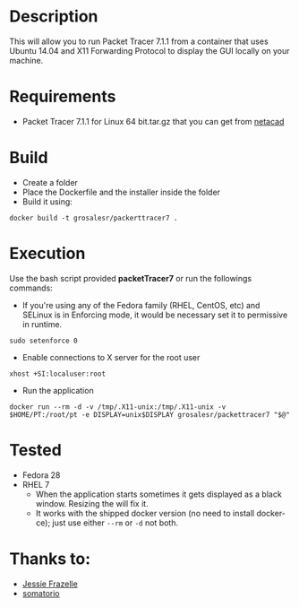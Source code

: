 # Description

This will allow you to run Packet Tracer 7.1.1 from a container that uses Ubuntu 14.04 and X11 Forwarding Protocol to display the GUI locally on your machine.

# Requirements
* Packet Tracer 7.1.1 for Linux 64 bit.tar.gz that you can get from [netacad](https://www.netacad.com/courses/packet-tracer)

# Build

* Create a folder
* Place the Dockerfile and the installer inside the folder
* Build it using:
```
docker build -t grosalesr/packerttracer7 .
```

# Execution

Use the bash script provided **packetTracer7** or run the followings commands:

* If you're using any of the Fedora family (RHEL, CentOS, etc) and SELinux is in Enforcing mode, it would be necessary set it to permissive in runtime.
```
sudo setenforce 0
```

* Enable connections to X server for the root user
```
xhost +SI:localuser:root
```

* Run the application
```
docker run --rm -d -v /tmp/.X11-unix:/tmp/.X11-unix -v $HOME/PT:/root/pt -e DISPLAY=unix$DISPLAY grosalesr/packettracer7 "$@"
```

# Tested

* Fedora 28
* RHEL 7
    * When the application starts sometimes it gets displayed as a black window. Resizing the will fix it.
    * It works with the shipped docker version (no need to install docker-ce); just use either `--rm` or `-d` not both.

# Thanks to:

* [Jessie Frazelle](https://blog.jessfraz.com/post/docker-containers-on-the-desktop/)
* [somatorio](https://github.com/somatorio/docker-packet-tracer)
